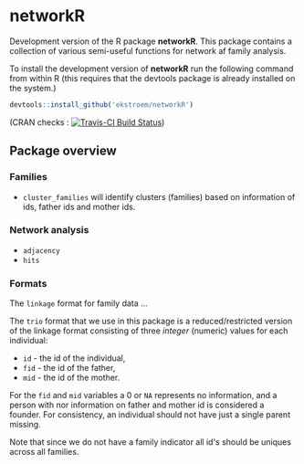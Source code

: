 # networkR

Development version of the R package **networkR**. This package
contains a collection of various semi-useful functions for network af family analysis.

To install the development version of **networkR** run the following
command from within R (this requires that the devtools package is
already installed on the system.)

```r
devtools::install_github('ekstroem/networkR')
```

(CRAN checks : [![Travis-CI Build Status](https://travis-ci.org/ekstroem/networkR.svg?branch=master)](https://travis-ci.org/ekstroem/networkR))


## Package overview


### Families

*  `cluster_families` will identify clusters (families) based on information of ids, father ids and mother ids.


### Network analysis


*  `adjacency` 
*  `hits`

### Formats

The `linkage` format for family data ...



The `trio` format that we use in this package is a reduced/restricted version
of the linkage format consisting of three *integer* (numeric) values for each individual: 

*   `id` - the id of the individual,
*   `fid` - the id of the father,
*   `mid` - the id of the mother.

For the `fid` and `mid` variables a 0 or `NA` represents no
information, and a person with nor information on father and mother id
is considered a founder. For consistency, an individual should not
have just a single parent missing.

Note that since we do not have a family indicator all id's should be uniques across all families.

